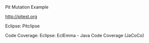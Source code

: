 Pit Mutation Example

http://pitest.org

Eclipse: Pitclipse


Code Coverage:
Eclipse: EclEmma - Java Code Coverage (JaCoCo)